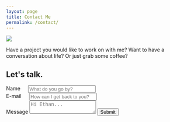 ```yaml
---
layout: page
title: Contact Me
permalink: /contact/
---
```

![][contact-header]

Have a project you would like to work on with me? Want to have a conversation about life? Or just grab some coffee?

## Let's talk.
<form action="//formspree.io/ethanchiou@berkeley.edu"
      method="POST">
  <div class="row">
    <div class="six columns">
      <label for="nameInput" class="inputLabel">Name</label>
      <input class="u-full-width" placeholder="What do you go by?" name="name" id="nameInput" type="text">
    </div>
    <div class="six columns">
      <label for="emailInput" class="inputLabel">E-mail</label>
      <input class="u-full-width" placeholder="How can I get back to you?" name="email" id="emailInput" type="email">
    </div>
  </div>
  <label for="exampleMessage" class="inputLabel">Message</label>
  <textarea class="u-full-width contact-textarea" placeholder="Hi Ethan..." name="message" id="message"></textarea>
  <input type="hidden" name="_subject" value="A message for Ethan." />
  <input type="text" name="_gotcha" style="display:none" />
  <input class="button-secondary u-full-width" value="Submit" type="submit">
</form>

[contact-header]: /images/contact.jpg
